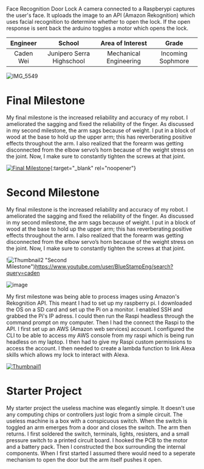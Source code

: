 Face Recognition Door Lock
A camera connected to a Raspberypi captures the user's face. It uploads the image to an API (Amazon Rekognition) which uses facial recognition to determine whether to open the lock. If the open response is sent back the arduino toggles a motor which opens the lock.

| **Engineer** | **School** | **Area of Interest** | **Grade** |
|:--:|:--:|:--:|:--:|
| Caden Wei | Junipero Serra Highschool | Mechanical Engineering | Incoming Sophmore

![IMG_5549](https://user-images.githubusercontent.com/86168345/174658475-f27000dc-83d3-4028-bc24-160bf40c370a.JPG)

  
# Final Milestone
My final milestone is the increased reliability and accuracy of my robot. I ameliorated the sagging and fixed the reliability of the finger. As discussed in my second milestone, the arm sags because of weight. I put in a block of wood at the base to hold up the upper arm; this has reverberating positive effects throughout the arm. I also realized that the forearm was getting disconnected from the elbow servo’s horn because of the weight stress on the joint. Now, I make sure to constantly tighten the screws at that joint. 

[![Final Milestone](https://res.cloudinary.com/marcomontalbano/image/upload/v1612573869/video_to_markdown/images/youtube--F7M7imOVGug-c05b58ac6eb4c4700831b2b3070cd403.jpg )](https://www.youtube.com/watch?v=F7M7imOVGug&feature=emb_logo "Final Milestone"){:target="_blank" rel="noopener"}

# Second Milestone
My final milestone is the increased reliability and accuracy of my robot. I ameliorated the sagging and fixed the reliability of the finger. As discussed in my second milestone, the arm sags because of weight. I put in a block of wood at the base to hold up the upper arm; this has reverberating positive effects throughout the arm. I also realized that the forearm was getting disconnected from the elbow servo’s horn because of the weight stress on the joint. Now, I make sure to constantly tighten the screws at that joint.

!![Thumbnail2](https://user-images.githubusercontent.com/86168345/178777770-80836957-bef0-45f8-8927-e1482bdc6598.jpg)
"Second Milestone")https://www.youtube.com/user/BlueStampEng/search?query=caden
  
![image](https://user-images.githubusercontent.com/86168345/175608678-4d140eff-fca2-440a-9540-0eb22442cb78.png)

My first milestone was being able to process images using Amazon's Rekognition API. This meant I had to set up my raspberry pi. I downloaded the OS on a SD card and set up the Pi on a monitor. I enabled SSH and grabbed the Pi's IP adress. I could then run the Raspi headless through the command prompt on my computer. Then I had the connect the Raspi to the API. I first set up an AWS (Amazon web services) account. I configured the CLI to be able to access my AWS console from my raspi which is being run headless on my laptop. I then had to give my Raspi custom permissions to access the account. I then needed to create a lambda function to link Alexa skills which allows my lock to interact with Alexa.

[![Thumbnail1](https://user-images.githubusercontent.com/86168345/174659342-bbe59611-2fd2-44f0-a97b-827f0d77fddb.jpg)
](https://www.youtube.com/watch?v=KoR6Z2y8akA&ab_channel=BlueStampEng)

# Starter Project

My starter project the useless machine was elegantly simple. It doesn't use any computing chips or controllers just logic from a simple circuit. The useless machine is a box with a conspicuous switch. When the switch is toggled an arm emerges from a door and closes the switch. The arm then returns. I first soldered the switch, terminals, lights, resisters, and a small pressure switch to a printed circuit board. I hooked the PCB to the motor and a battery pack. Then I constructed the box surrounding the internal components. When I first started I assumed there would need to a seperate mechanism to open the door but the arm itself pushes it open.

